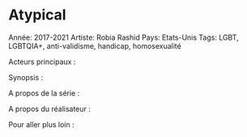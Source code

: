 # Atypical

Année: 2017-2021
Artiste: Robia Rashid
Pays: Etats-Unis
Tags: LGBT, LGBTQIA+, anti-validisme, handicap, homosexualité

Acteurs principaux :

Synopsis :

A propos de la série :

A propos du réalisateur : 

Pour aller plus loin :